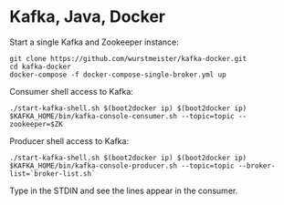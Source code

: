 # Kafka, Java, Docker

Start a single Kafka and Zookeeper instance:
```
git clone https://github.com/wurstmeister/kafka-docker.git
cd kafka-docker
docker-compose -f docker-compose-single-broker.yml up
```

Consumer shell access to Kafka:
```
./start-kafka-shell.sh $(boot2docker ip) $(boot2docker ip)
$KAFKA_HOME/bin/kafka-console-consumer.sh --topic=topic --zookeeper=$ZK
```
        
Producer shell access to Kafka:
```
./start-kafka-shell.sh $(boot2docker ip) $(boot2docker ip)
$KAFKA_HOME/bin/kafka-console-producer.sh --topic=topic --broker-list=`broker-list.sh`
```
Type in the STDIN and see the lines appear in the consumer.
